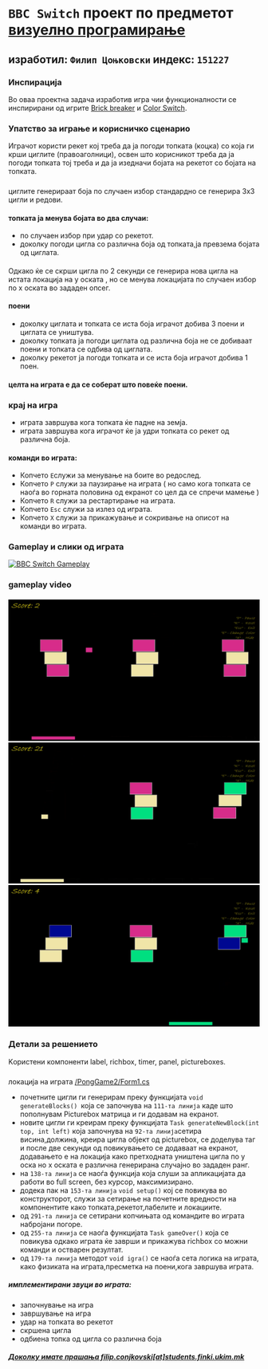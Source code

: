# `BBC Switch`  проект по предметот [визуелно програмирање](https://github.com/finki-mk/VP)

## изработил: ``Филип Цоњковски`` индекс: ``151227``

### Инспирација

Во оваа проектна задача изработив игра чии функционалности се инспирирани од игрите [Brick breaker](https://en.wikipedia.org/wiki/Brick_Breaker) и [Color Switch](https://color-switch.fandom.com/wiki/Color_Switch).
### Упатство за играње и корисничко сценарио
Играчот користи рекет кој треба да ја погоди топката (коцка) со која ги крши циглите (правоаголници), освен што корисникот треба да ја погоди топката тој треба и да ја изедначи бојата на рекетот со бојата на топката. 
###
циглите генерираат боја по случаен избор стандардно се генерира 3х3 цигли  и редови.

#### топката ја менува бојата во два случаи:
 - по случаен избор при удар со рекетот.
 - доколку погоди цигла  со различна боја од топката,ја превзема бојата од циглата.
####
Одкако ќе се скрши цигла по 2 секунди се генерира нова цигла на истата локација на y оската , но се менува локацијата по случаен избор по х оската во зададен опсег.
#### поени
- доколку циглата и топката се иста боја играчот добива 3 поени и циглата се уништува.
- доколку топката ја погоди циглата од различна боја не се добиваат поени и топката се одбива од циглата. 
- доколку рекетот ја погоди топката и се иста боја играчот добива 1 поен.

#### целта на играта е да се соберат што повеќе поени.
### крај на игра
- играта завршува кога топката ќе падне на земја.
- играта завршува кога играчот ќе ја удри топката со рекет од  различна боја.
#### команди во играта:
- Копчето `E`служи за менување на боите во редослед.
- Копчето `P` служи за паузирање на  играта 
( но само кога топката се наоѓа во горната половина од екранот со цел да се спречи мамење )
- Копчето `R` служи за рестартирање на играта.
- Копчето `Esc` служи за излез од играта.
- Копчето `X` служи за прикажување и сокривање на описот на  команди во играта.


### Gameplay и слики од играта
[![BBC Switch Gameplay](https://yt-embed.herokuapp.com/embed?v=UKuxPG8mccg)](https://www.youtube.com/watch?v=UKuxPG8mccg "BBC Switch Gameplay")
### gameplay video
####
![слика 1](gameplay2.png)
![слика 2](gameplay5.png)
![слика 3](gameplay6.png)
### Детали за решението
Kористени компоненти label, richbox, timer, panel, pictureboxes.
###
локација на играта [/PongGame2/Form1.cs](https://github.com/no-ctrl/BBC-Switch-VP-Project/blob/master/PongGame2/Form1.cs)

- почетните цигли   ги генерирам преку функцијата 
```void generateBlocks() ```која се започнува на ````111-та линија```` каде што пополнувам Picturebox матрица и ги додавам на екранот.
- новите цигли ги креирам преку  функцијата ````Task generateNewBlock(int top, int left)```` која започнува на ```` 92-та линија ````сетира висина,должина, креира цигла објект од picturebox, се доделува таг и после две секунди од повикувањето се додаваат на екранот, додавањето е на локација како претходната уништена цигла по y оска но х оската е различна генерирана случајно во зададен ранг.
- на ````138-та линија```` се наоѓа функција која слуши за апликацијата да работи во full screen, без курсор, максимизирано.
- додека пак на ```153-та линија``` ```void setup()``` кој се повикува во конструкторот, служи за сетирање на почетните вредности на компонентите како топката,рекетот,лабелите и локациите.
- од ```291-та линија``` се сетирани копчињата од командите во играта набројани погоре. 
- oд `255-та линија` се  наоѓа  функцијата ```Task gameOver()``` која се повикува одкако играта ќе заврши и прикажува richboх со можни команди и остварен резултат.
- од `179-та линија` методот `void igra()` се наоѓа сета логика на играта,
како физиката на играта,пресметка  на поени,кога завршува  играта.
##### имплементирани звуци во играта:
- започнување на игра
- завршување на игра
- удар на топката во рекетот
- скршена цигла
- одбиена топка од цигла со различна боја


 ##### [Доколку имате прашања  filip.conjkovski[at]students.finki.ukim.mk](mailto:filip.conjkovski@students.finki.ukim.mk) 
